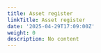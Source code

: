 ```yaml
---
title: Asset register
linkTitle: Asset register
date: '2025-04-29T17:09:00Z'
weight: 0
description: No content
---
```



